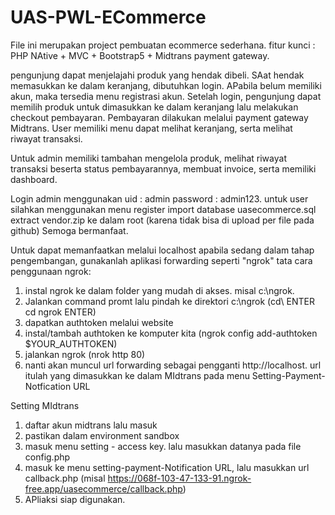 # UAS-PWL-ECommerce
File ini merupakan project pembuatan ecommerce sederhana. 
fitur kunci : PHP NAtive + MVC + Bootstrap5 + Midtrans payment gateway.

pengunjung dapat menjelajahi produk yang hendak dibeli. SAat hendak memasukkan ke dalam keranjang, dibutuhkan login. 
APabila belum memiliki akun, maka tersedia menu registrasi akun. 
Setelah login, pengunjung dapat memilih produk untuk dimasukkan ke dalam keranjang lalu melakukan checkout pembayaran. 
Pembayaran dilakukan melalui payment gateway Midtrans. 
User memiliki menu dapat melihat keranjang, serta melihat riwayat transaksi.

Untuk admin memiliki tambahan mengelola produk, melihat riwayat transaksi beserta status pembayarannya, membuat invoice, serta memiliki dashboard.

Login admin menggunakan uid : admin password : admin123.
untuk user silahkan menggunakan menu register
import database uasecommerce.sql
extract vendor.zip ke dalam root (karena tidak bisa di upload per file pada github)
Semoga bermanfaat.

Untuk dapat memanfaatkan melalui localhost apabila sedang dalam tahap pengembangan, gunakanlah aplikasi forwarding seperti "ngrok"
tata cara penggunaan ngrok:
1. instal ngrok ke dalam folder yang mudah di akses. misal c:\ngrok.
2. Jalankan command promt lalu pindah ke direktori c:\ngrok  (cd\ ENTER cd ngrok ENTER)
3. dapatkan authtoken melalui website
4. instal/tambah authtoken ke komputer kita (ngrok config add-authtoken $YOUR_AUTHTOKEN)
5. jalankan ngrok (nrok http 80)
6. nanti akan muncul url forwarding sebagai pengganti http://localhost. url itulah yang dimasukkan ke dalam MIdtrans pada menu Setting-Payment-Notfication URL


Setting MIdtrans
1. daftar akun midtrans lalu masuk
2. pastikan dalam environment sandbox
3. masuk menu setting - access key. lalu masukkan datanya pada file config.php
4. masuk ke menu setting-payment-Notification URL, lalu masukkan url callback.php (misal https://068f-103-47-133-91.ngrok-free.app/uasecommerce/callback.php)
5. APliaksi siap digunakan.


